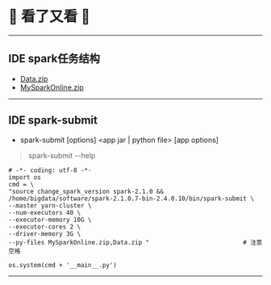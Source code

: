 # :rocket: 看了又看 :facepunch:
---
## IDE spark任务结构
- [Data.zip][1]
- [MySparkOnline.zip][2]
---
## IDE spark-submit
- spark-submit [options] <app jar | python file> [app options]
> spark-submit --help
```
# -*- coding: utf-8 -*-
import os
cmd = \
"source change_spark_version spark-2.1.0 && /home/bigdata/software/spark-2.1.0.7-bin-2.4.0.10/bin/spark-submit \
--master yarn-cluster \
--num-executors 40 \
--executor-memory 10G \
--executor-cores 2 \
--driver-memory 3G \
--py-files MySparkOnline.zip,Data.zip "                          # 注意空格

os.system(cmd + '__main__.py')
```



---
[1]: https://github.com/Jie-Yuan/1_SomeProjects/tree/master/1_WorkExperience/1_recSys/LookAgain/Data.zip
[2]: https://github.com/Jie-Yuan/1_SomeProjects/tree/master/1_WorkExperience/1_recSys/LookAgain/MySparkOnline.zip


